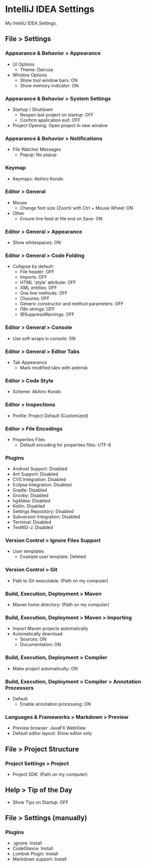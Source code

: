 IntelliJ IDEA Settings
======================

My IntelliJ IDEA Settings.  

File > Settings
---------------

### Appearance & Behavior > Appearance

* UI Options
    * Theme: Darcula
* Window Options
    * Show tool window bars: ON
    * Show memory indicator: ON

### Appearance & Behavior > System Settings

* Startup / Shutdown
    * Reopen last project on startup: OFF
    * Confirm application exit: OFF
* Project Opening: Open project in new window

### Appearance & Behavior > Notifications

* File Watcher Messages
    * Popup: No popup

### Keymap

* Keymaps: Akihiro Kondo

### Editor > General

* Mouse
    * Change font size (Zoom) with Ctrl + Mouse Wheel: ON
* Other
    * Ensure line feed at file end on Save: ON

### Editor > General > Appearance

* Show whitespaces: ON

### Editor > General > Code Folding

* Collapse by default:
    * File header: OFF
    * Imports: OFF
    * HTML 'style' attribute: OFF
    * XML entities: OFF
    * One line methods: OFF
    * Closures: OFF
    * Generic constructor and method parameters: OFF
    * I18n strings: OFF
    * @SuppressWarnings: OFF

### Editor > General > Console

* Use soft wraps in console: ON

### Editor > General > Editor Tabs

* Tab Appearance
    * Mark modified tabs with asterisk

### Editor > Code Style

* Scheme: Akihiro Kondo

### Editor > Inspections

* Profile: Project Default (Customized)

### Editor > File Encodings

* Properties Files
    * Default encoding for properties files: UTF-8

### Plugins

* Android Support: Disabled
* Ant Support: Disabled
* CVS Integration: Disabled
* Eclipse Integration: Disabled
* Gradle: Disabled
* Grooby: Disabled
* hg4idea: Disabled
* Kotlin: Disabled
* Settings Repository: Disabled
* Subversion Integration: Disabled
* Terminal: Disabled
* TestNG-J: Disabled

### Version Control > Ignore Files Support

* User templates
    * Example user template: Deleted

### Version Control > Git

* Path to Git executable: (Path on my computer)

### Build, Execution, Deployment > Maven

* Maven home directory: (Path on my computer)

### Build, Execution, Deployment > Maven > Importing

* Import Maven projects automatically
* Automatically download
    * Sources: ON
    * Documentation: ON

### Build, Execution, Deployment > Compiler

* Make project automatically: ON

### Build, Execution, Deployment > Compiler > Annotation Processors

* Default
    * Enable annotation processing: ON

### Languages & Frameworks > Markdown > Preview

* Preview browser: JavaFX WebView
* Default editor layout: Show editor only

File > Project Structure
------------------------

### Project Settings > Project

* Project SDK: (Path on my computer)

Help > Tip of the Day
---------------------

* Show Tips on Startup: OFF

File > Settings (manually)
--------------------------

### Plugins

* .ignore: Install
* CodeGlance: Install
* Lombok Plugin: Install
* Markdown support: Install
